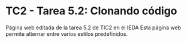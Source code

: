 # TC2 - Tarea 5.2: Clonando código
Página web editada de la tarea 5.2 de TIC2 en el IEDA
Esta página web permite alternar entre varios estilos predefinidos.
